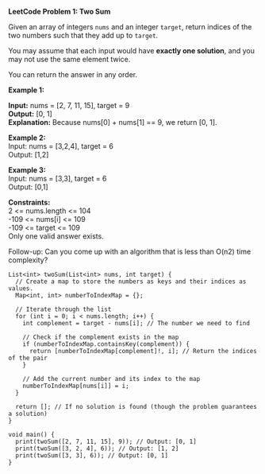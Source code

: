 **LeetCode Problem 1: Two Sum**

Given an array of integers `nums` and an integer `target`, return indices of the two numbers such that they add up to `target`.

You may assume that each input would have **exactly one solution**, and you may not use the same element twice.

You can return the answer in any order.

 

**Example 1:** 

   **Input:** nums = [2, 7, 11, 15], target = 9 <br>
   **Output:** [0, 1] <br>
   **Explanation:** Because nums[0] + nums[1] == 9, we return [0, 1]. 

**Example 2:** <br>
Input: nums = [3,2,4], target = 6 <br>
Output: [1,2] <br>

**Example 3:** <br>
Input: nums = [3,3], target = 6 <br>
Output: [0,1] 
 

**Constraints:** <br>
2 <= nums.length <= 104 <br>
-109 <= nums[i] <= 109 <br>
-109 <= target <= 109 <br>
Only one valid answer exists.
 

Follow-up: Can you come up with an algorithm that is less than O(n2) time complexity?

```
List<int> twoSum(List<int> nums, int target) {
  // Create a map to store the numbers as keys and their indices as values.
  Map<int, int> numberToIndexMap = {};

  // Iterate through the list
  for (int i = 0; i < nums.length; i++) {
    int complement = target - nums[i]; // The number we need to find

    // Check if the complement exists in the map
    if (numberToIndexMap.containsKey(complement)) {
      return [numberToIndexMap[complement]!, i]; // Return the indices of the pair
    }

    // Add the current number and its index to the map
    numberToIndexMap[nums[i]] = i;
  }

  return []; // If no solution is found (though the problem guarantees a solution)
}

void main() {
  print(twoSum([2, 7, 11, 15], 9)); // Output: [0, 1]
  print(twoSum([3, 2, 4], 6)); // Output: [1, 2]
  print(twoSum([3, 3], 6)); // Output: [0, 1]
}

```
